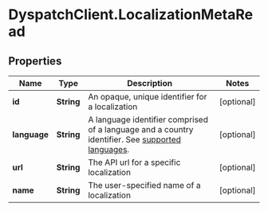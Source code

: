 # DyspatchClient.LocalizationMetaRead

## Properties
Name | Type | Description | Notes
------------ | ------------- | ------------- | -------------
**id** | **String** | An opaque, unique identifier for a localization | [optional] 
**language** | **String** | A language identifier comprised of a language and a country identifier.  See [supported languages](https://docs.dyspatch.io/localization/supported_languages/).  | [optional] 
**url** | **String** | The API url for a specific localization | [optional] 
**name** | **String** | The user-specified name of a localization | [optional] 



